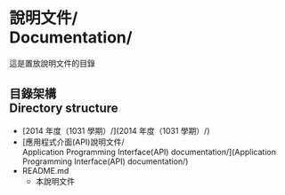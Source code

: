 # 說明文件/<br>Documentation/
這是置放說明文件的目錄

## 目錄架構<br />Directory structure
* [2014 年度（1031 學期）/](2014 年度（1031 學期）/)
* [應用程式介面(API)說明文件/<br>Application Programming Interface(API) documentation/](Application Programming Interface(API) documentation/)
* README.md
    * 本說明文件